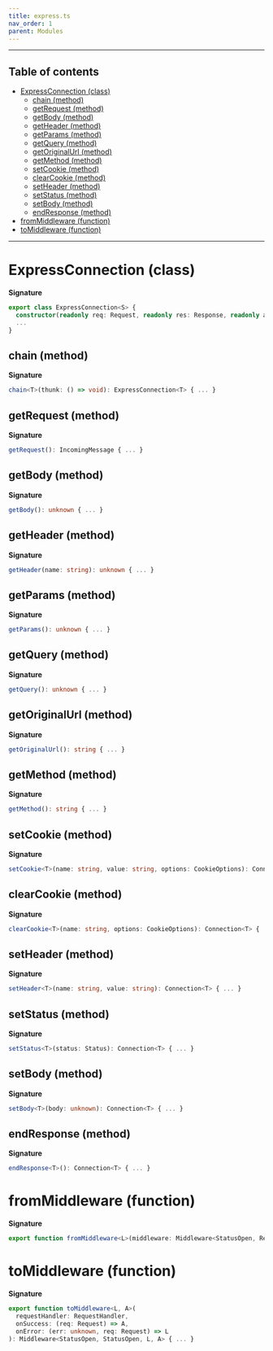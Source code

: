 ```yaml
---
title: express.ts
nav_order: 1
parent: Modules
---
```


---

<h2 class="text-delta">Table of contents</h2>

- [ExpressConnection (class)](#expressconnection-class)
  - [chain (method)](#chain-method)
  - [getRequest (method)](#getrequest-method)
  - [getBody (method)](#getbody-method)
  - [getHeader (method)](#getheader-method)
  - [getParams (method)](#getparams-method)
  - [getQuery (method)](#getquery-method)
  - [getOriginalUrl (method)](#getoriginalurl-method)
  - [getMethod (method)](#getmethod-method)
  - [setCookie (method)](#setcookie-method)
  - [clearCookie (method)](#clearcookie-method)
  - [setHeader (method)](#setheader-method)
  - [setStatus (method)](#setstatus-method)
  - [setBody (method)](#setbody-method)
  - [endResponse (method)](#endresponse-method)
- [fromMiddleware (function)](#frommiddleware-function)
- [toMiddleware (function)](#tomiddleware-function)

---

# ExpressConnection (class)

**Signature**

```ts
export class ExpressConnection<S> {
  constructor(readonly req: Request, readonly res: Response, readonly action: IO<void> = io.of(undefined)) { ... }
  ...
}
```

## chain (method)

**Signature**

```ts
chain<T>(thunk: () => void): ExpressConnection<T> { ... }
```

## getRequest (method)

**Signature**

```ts
getRequest(): IncomingMessage { ... }
```

## getBody (method)

**Signature**

```ts
getBody(): unknown { ... }
```

## getHeader (method)

**Signature**

```ts
getHeader(name: string): unknown { ... }
```

## getParams (method)

**Signature**

```ts
getParams(): unknown { ... }
```

## getQuery (method)

**Signature**

```ts
getQuery(): unknown { ... }
```

## getOriginalUrl (method)

**Signature**

```ts
getOriginalUrl(): string { ... }
```

## getMethod (method)

**Signature**

```ts
getMethod(): string { ... }
```

## setCookie (method)

**Signature**

```ts
setCookie<T>(name: string, value: string, options: CookieOptions): Connection<T> { ... }
```

## clearCookie (method)

**Signature**

```ts
clearCookie<T>(name: string, options: CookieOptions): Connection<T> { ... }
```

## setHeader (method)

**Signature**

```ts
setHeader<T>(name: string, value: string): Connection<T> { ... }
```

## setStatus (method)

**Signature**

```ts
setStatus<T>(status: Status): Connection<T> { ... }
```

## setBody (method)

**Signature**

```ts
setBody<T>(body: unknown): Connection<T> { ... }
```

## endResponse (method)

**Signature**

```ts
endResponse<T>(): Connection<T> { ... }
```

# fromMiddleware (function)

**Signature**

```ts
export function fromMiddleware<L>(middleware: Middleware<StatusOpen, ResponseEnded, L, void>): RequestHandler { ... }
```

# toMiddleware (function)

**Signature**

```ts
export function toMiddleware<L, A>(
  requestHandler: RequestHandler,
  onSuccess: (req: Request) => A,
  onError: (err: unknown, req: Request) => L
): Middleware<StatusOpen, StatusOpen, L, A> { ... }
```
